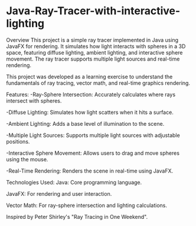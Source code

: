# Java-Ray-Tracer-with-interactive-lighting
Overview
This project is a simple ray tracer implemented in Java using JavaFX for rendering. It simulates how light interacts with spheres in a 3D space, featuring diffuse lighting, ambient lighting, and interactive sphere movement. The ray tracer supports multiple light sources and real-time rendering.

This project was developed as a learning exercise to understand the fundamentals of ray tracing, vector math, and real-time graphics rendering.

Features:
-Ray-Sphere Intersection: Accurately calculates where rays intersect with spheres.

-Diffuse Lighting: Simulates how light scatters when it hits a surface.

-Ambient Lighting: Adds a base level of illumination to the scene.

-Multiple Light Sources: Supports multiple light sources with adjustable positions.

-Interactive Sphere Movement: Allows users to drag and move spheres using the mouse.

-Real-Time Rendering: Renders the scene in real-time using JavaFX.

Technologies Used:
Java: Core programming language.

JavaFX: For rendering and user interaction.

Vector Math: For ray-sphere intersection and lighting calculations.

Inspired by Peter Shirley's "Ray Tracing in One Weekend".
